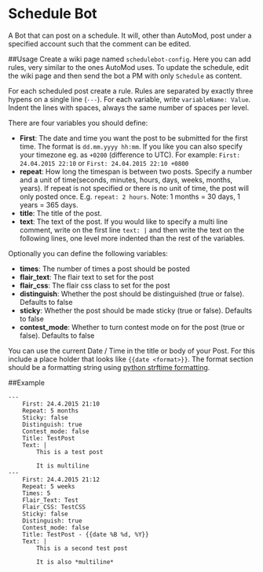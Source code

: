 # Schedule Bot
A Bot that can post on a schedule. It will, other than AutoMod, post under a specified account such that the comment can be edited.

##Usage
Create a wiki page named `schedulebot-config`. Here you can add rules, very similar to the ones AutoMod uses.
To update the schedule, edit the wiki page and then send the bot a PM with only `Schedule` as content.

For each scheduled post create a rule. Rules are separated by exactly three hypens on a single line (`---`). For each variable, write `variableName: Value`. Indent the lines with spaces, always the same number of spaces per level.

There are four variables you should define:

 * **First**: The date and time you want the post to be submitted for the first time. The format is `dd.mm.yyyy hh:mm`. If you like you can also specify your timezone eg. as `+0200` (difference to UTC). For example: `First: 24.04.2015 22:10` or `First: 24.04.2015 22:10 +0800`
 * **repeat**: How long the timespan is between two posts. Specify a number and a unit of time(seconds, minutes, hours, days, weeks, months, years). If repeat is not specified or there is no unit of time, the post will only posted once. E.g. `repeat: 2 hours`. Note: 1 months = 30 days, 1 years = 365 days.
 * **title**: The title of the post.
 * **text**: The text of the post. If you would like to specify a multi line comment, write on the first line `text: |` and then write the text on the following lines, one level more indented than the rest of the variables.
 
Optionally you can define the following variables:
 * **times**: The number of times a post should be posted
 * **flair_text**: The flair text to set for the post
 * **flair_css**: The flair css class to set for the post
 * **distinguish**: Whether the post should be distinguished (true or false). Defaults to false
 * **sticky**: Whether the post should be made sticky (true or false). Defaults to false
 * **contest_mode**: Whether to turn contest mode on for the post (true or false). Defaults to false
 
You can use the current Date / Time in the title or body of your Post. For this include a place holder that looks like `{{date <format>}}`. The format section should be a formatting string using [python strftime formatting](http://strftime.org/).
 
##Example

	---
		First: 24.4.2015 21:10
		Repeat: 5 months
		Sticky: false
		Distinguish: true
		Contest_mode: false
		Title: TestPost
		Text: |
			This is a test post
			
			It is multiline
	---
		First: 24.4.2015 21:12
		Repeat: 5 weeks
		Times: 5
		Flair_Text: Test
		Flair_CSS: TestCSS
		Sticky: false
		Distinguish: true
		Contest_mode: false
		Title: TestPost - {{date %B %d, %Y}}
		Text: |
			This is a second test post
			
			It is also *multiline*
